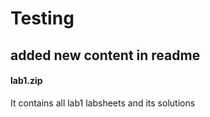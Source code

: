 # Testing

## added new content in readme
#### lab1.zip
It contains all lab1 labsheets and its solutions
